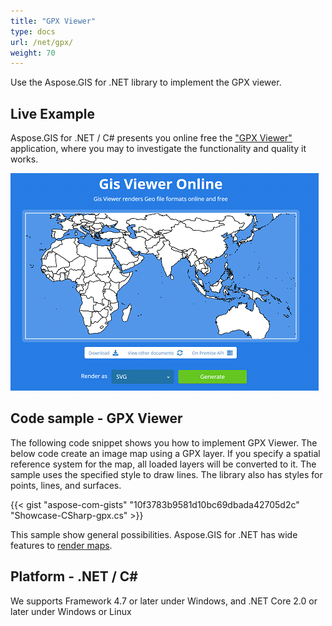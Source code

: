 ```yaml
---
title: "GPX Viewer"
type: docs
url: /net/gpx/
weight: 70
---
```


Use the Aspose.GIS for .NET library to implement the GPX viewer.

## **Live Example**

Aspose.GIS for .NET / C# presents you online free the ["GPX Viewer"](https://products.aspose.app/gis/viewer/gpx) application, where you may to investigate the functionality and quality it works.

![GPX viewer app](viewer.png)

## **Code sample - GPX Viewer**

The following code snippet shows you how to implement GPX Viewer. The below code create an image map using a GPX layer. If you specify a spatial reference system for the map, all loaded layers will be converted to it. 
The sample uses the specified style to draw lines. The library also has styles for points, lines, and surfaces.

{{< gist "aspose-com-gists" "10f3783b9581d10bc69dbada42705d2c" "Showcase-CSharp-gpx.cs" >}}

This sample show general possibilities. Aspose.GIS for .NET has wide features to [render maps](https://docs.aspose.com/gis/net/map-rendering/).

## **Platform - .NET / C#**

We supports Framework 4.7 or later under Windows, and .NET Core 2.0 or later under Windows or Linux
